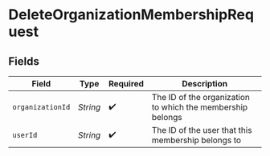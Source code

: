 # DeleteOrganizationMembershipRequest


## Fields

| Field              | Type        | Required              | Description                                                |
| ------------------ | ----------- | --------------------- | ---------------------------------------------------------- |
| `organizationId`   | *String*    | :heavy_check_mark:    | The ID of the organization to which the membership belongs |
| `userId`           | *String*    | :heavy_check_mark:    | The ID of the user that this membership belongs to         |
